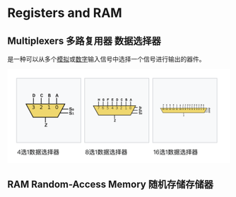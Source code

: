 # Registers and RAM

## Multiplexers 多路复用器 数据选择器

是一种可以从多个[模拟](https://zh.wikipedia.org/wiki/模擬信號)或[数字](https://zh.wikipedia.org/wiki/数字信号)输入信号中选择一个信号进行输出的器件。

<img src="./assets/CleanShot%202024-01-02%20at%2015.43.07@2x.png" alt="CleanShot 2024-01-02 at 15.43.07@2x" style="zoom:50%;" />

## RAM Random-Access Memory 随机存储存储器

